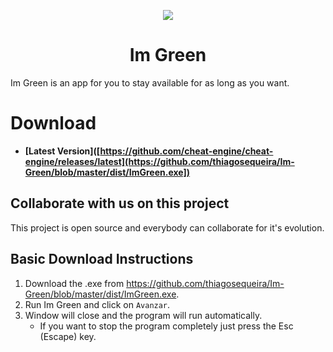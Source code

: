<p align="center">
    <a href="https://github.com/cheat-engine/cheat-engine/raw/master/Cheat%20Engine/images">
        <img src="https://github.com/thiagosequeira/Im-Green/blob/master/ImGreen.ico" />
    </a>
</p>

<h1 align="center">Im Green</h1>

Im Green is an app for you to stay available for as long as you want.


# Download

  * **[Latest Version]([https://github.com/cheat-engine/cheat-engine/releases/latest](https://github.com/thiagosequeira/Im-Green/blob/master/dist/ImGreen.exe])**



## Collaborate with us on this project

  This project is open source and everybody can collaborate for it's evolution.



## Basic Download Instructions

  1. Download the .exe from https://github.com/thiagosequeira/Im-Green/blob/master/dist/ImGreen.exe.
  2. Run Im Green and click on `Avanzar`.
  3. Window will close and the program will run automatically.
      * If you want to stop the program completely just press the Esc (Escape) key.
      
